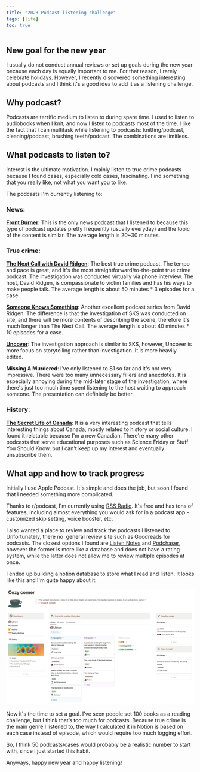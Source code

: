 ```yaml
---
title: "2023 Podcast listening challenge"
tags: [life]
toc: true
---
```



## New goal for the new year

I usually do not conduct annual reviews or set up goals during the new year because each day is equally important to me. For that reason, I rarely celebrate holidays. However, I recently discovered something interesting about podcasts and I think it's a good idea to add it as a listening challenge.

## Why podcast?

Podcasts are terrific medium to listen to during spare time. I used to listen to audiobooks when I knit, and now I listen to podcasts most of the time. I like the fact that I can multitask while listening to podcasts: knitting/podcast, cleaning/podcast, brushing teeth/podcast. The combinations are limitless.

## What podcasts to listen to?

Interest is the ultimate motivation. I mainly listen to true crime podcasts because I found cases, especially cold cases, fascinating. Find something that you really like, not what you want you to like.

The podcasts I'm currently listening to:

### News:

[**Front Burner**](https://www.cbc.ca/listen/cbc-podcasts/209-front-burner): This is the only news podcast that I listened to because this type of podcast updates pretty frequently (usually everyday) and the topic of the content is similar. The average length is 20~30 minutes.

### True crime:

[**The Next Call with David Ridgen**](https://www.cbc.ca/listen/cbc-podcasts/1018-the-next-call): The best true crime podcast. The tempo and pace is great, and It's the most straightforward/to-the-point true crime podcast. The investigation was conducted virtually via phone interview. The host, David Ridgen, is compassionate to victim families and has his ways to make people talk. The average length is about 50 minutes * 3 episodes for a case.

[**Someone Knows Something**](https://www.cbc.ca/listen/cbc-podcasts/128-someone-knows-something): Another excellent podcast series from David Ridgen. The difference is that the investigation of SKS was conducted on site, and there will be more contents of describing the scene, therefore it's much longer than The Next Call. The average length is about 40 minutes * 10 episodes for a case.

**[Uncover](https://www.cbc.ca/listen/cbc-podcasts/187-uncover)**: The investigation approach is similar to SKS, however, Uncover is more focus on storytelling rather than investigation. It is more heavily edited.

**Missing & Murdered**: I’ve only listened to S1 so far and it's not very impressive. There were too many unnecessary fillers and anecdotes. It is especially annoying during the mid-later stage of the investigation, where there's just too much time spent listening to the host waiting to approach someone. The presentation can definitely be better.

### History:

[**The Secret Life of Canada**](https://www.cbc.ca/listen/cbc-podcasts/203-the-secret-life-of-canada): It is a very interesting podcast that tells interesting things about Canada, mostly related to history or social culture. I found it relatable because I'm a new Canadian. There're many other podcasts that serve educational purposes such as Science Friday or Stuff You Should Know, but I can't keep up my interest and eventually unsubscribe them.

## What app and how to track progress

Initially I use Apple Podcast. It's simple and does the job, but soon I found that I needed something more complicated.

Thanks to r/podcast, I'm currently using [RSS Radio](https://apps.apple.com/ca/app/podcast-player-rssradio/id386600664). It's free and has tons of features, including almost everything you would ask for in a podcast app - customized skip setting, voice booster, etc.

I also wanted a place to review and track the podcasts I listened to. Unfortunately, there no  general review site such as Goodreads for podcasts. The closest options I found are [Listen Notes](https://www.listennotes.com) and [Podchaser](https://www.podchaser.com), however the former is more like a database and does not have a rating system, while the latter does not allow me to review multiple episodes at once.

I ended up building a notion database to store what I read and listen. It looks like this and I'm quite happy about it:

![podcast_tracker](podcast_tracker.png)

Now it's the time to set a goal. I've seen people set 100 books as a reading challenge, but I think that’s too much for podcasts. Because true crime is the main genre I listened to, the way I calculated it in Notion is based on each case instead of episode, which would require too much logging effort.

So, I think 50 podcasts/cases would probably be a realistic number to start with, since I just started this habit.

Anyways, happy new year and happy listening!